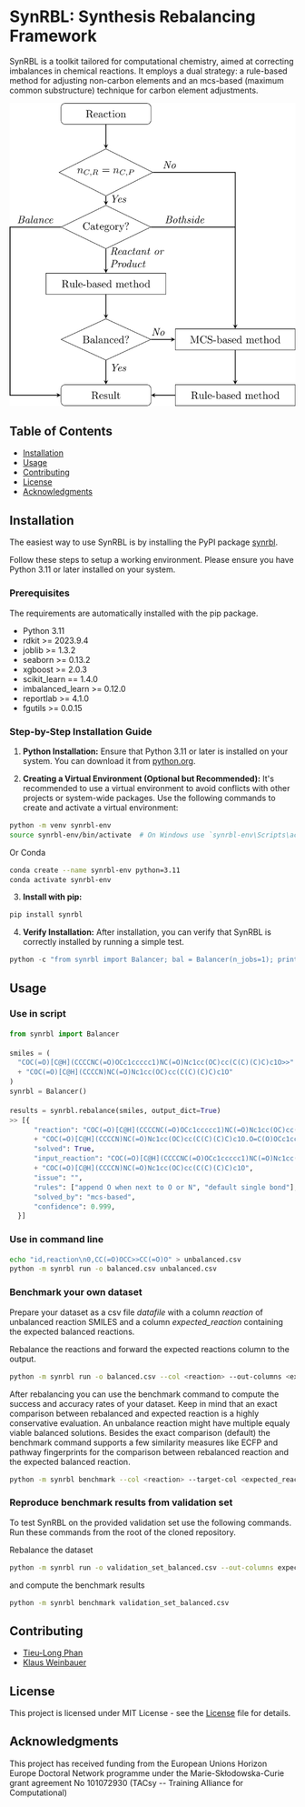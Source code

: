 # SynRBL: Synthesis Rebalancing Framework

SynRBL is a toolkit tailored for computational chemistry, aimed at correcting imbalances in chemical reactions. It employs a dual strategy: a rule-based method for adjusting non-carbon elements and an mcs-based (maximum common substructure) technique for carbon element adjustments.

![screenshot](./Docs/Images/Flowchart.png)


## Table of Contents
- [Installation](#installation)
- [Usage](#usage)
- [Contributing](#contributing)
- [License](#license)
- [Acknowledgments](#acknowledgments)


## Installation

The easiest way to use SynRBL is by installing the PyPI package 
[synrbl](https://pypi.org/project/synrbl/). 

Follow these steps to setup a
working environment. Please ensure you have Python 3.11 or later installed on 
your system.

### Prerequisites
The requirements are automatically installed with the pip package.

- Python 3.11
- rdkit >= 2023.9.4
- joblib >= 1.3.2
- seaborn >= 0.13.2
- xgboost >= 2.0.3
- scikit_learn == 1.4.0
- imbalanced_learn >= 0.12.0
- reportlab >= 4.1.0
- fgutils >= 0.0.15

### Step-by-Step Installation Guide

1. **Python Installation:**
  Ensure that Python 3.11 or later is installed on your system. You can download it from [python.org](https://www.python.org/downloads/).

2. **Creating a Virtual Environment (Optional but Recommended):**
  It's recommended to use a virtual environment to avoid conflicts with other projects or system-wide packages. Use the following commands to create and activate a virtual environment:

  ```bash
  python -m venv synrbl-env
  source synrbl-env/bin/activate  # On Windows use `synrbl-env\Scripts\activate`
  ```
  Or Conda

  ```bash
  conda create --name synrbl-env python=3.11
  conda activate synrbl-env
  ```

3. **Install with pip:**

  ```bash
  pip install synrbl
  ```

4. **Verify Installation:**
  After installation, you can verify that SynRBL is correctly installed by running a simple test.

  ```python
  python -c "from synrbl import Balancer; bal = Balancer(n_jobs=1); print(bal.rebalance('CC(=O)OCC>>CC(=O)O'))"
  ```

## Usage
### Use in script
  ```python
  from synrbl import Balancer
  
  smiles = (
    "COC(=O)[C@H](CCCCNC(=O)OCc1ccccc1)NC(=O)Nc1cc(OC)cc(C(C)(C)C)c1O>>"
    + "COC(=O)[C@H](CCCCN)NC(=O)Nc1cc(OC)cc(C(C)(C)C)c1O"
  )
  synrbl = Balancer()
  
  results = synrbl.rebalance(smiles, output_dict=True)
  >> [{
        "reaction": "COC(=O)[C@H](CCCCNC(=O)OCc1ccccc1)NC(=O)Nc1cc(OC)cc(C(C)(C)C)c1O.O>>"
        + "COC(=O)[C@H](CCCCN)NC(=O)Nc1cc(OC)cc(C(C)(C)C)c1O.O=C(O)OCc1ccccc1",
        "solved": True,
        "input_reaction": "COC(=O)[C@H](CCCCNC(=O)OCc1ccccc1)NC(=O)Nc1cc(OC)cc(C(C)(C)C)c1O>>"
        + "COC(=O)[C@H](CCCCN)NC(=O)Nc1cc(OC)cc(C(C)(C)C)c1O",
        "issue": "",
        "rules": ["append O when next to O or N", "default single bond"],
        "solved_by": "mcs-based",
        "confidence": 0.999,
    }]
  ```

### Use in command line
  ```bash
  echo "id,reaction\n0,CC(=O)OCC>>CC(=O)O" > unbalanced.csv
  python -m synrbl run -o balanced.csv unbalanced.csv
  ```
    
### Benchmark your own dataset
  Prepare your dataset as a csv file *datafile* with a column *reaction* of
  unbalanced reaction SMILES and a column *expected_reaction* containing the
  expected balanced reactions.    
  
  Rebalance the reactions and forward the expected reactions column to the
  output.
  ```bash
  python -m synrbl run -o balanced.csv --col <reaction> --out-columns <expected_reaction> <datafile>
  ```
  
  After rebalancing you can use the benchmark command to compute the success
  and accuracy rates of your dataset. Keep in mind that an exact comparison 
  between rebalanced and expected reaction is a highly conservative 
  evaluation. An unbalance reaction might have multiple equaly viable 
  balanced solutions. Besides the exact comparison (default) the benchmark 
  command supports a few similarity measures like ECFP and pathway 
  fingerprints for the comparison between rebalanced reaction and the 
  expected balanced reaction.
  
  ```bash
  python -m synrbl benchmark --col <reaction> --target-col <expected_reaction> balanced.csv
  ```

### Reproduce benchmark results from validation set
  To test SynRBL on the provided validation set use the following commands.
  Run these commands from the root of the cloned repository.
  
  Rebalance the dataset
  
  ```bash
  python -m synrbl run -o validation_set_balanced.csv --out-columns expected_reaction ./Data/Validation_set/validation_set.csv
  ```
  
  and compute the benchmark results
  ```bash
  python -m synrbl benchmark validation_set_balanced.csv
  ```
    

## Contributing
- [Tieu-Long Phan](https://tieulongphan.github.io/)
- [Klaus Weinbauer](https://github.com/klausweinbauer)

## License

This project is licensed under MIT License - see the [License](LICENSE) file for details.

## Acknowledgments

This project has received funding from the European Unions Horizon Europe Doctoral Network programme under the Marie-Skłodowska-Curie grant agreement No 101072930 (TACsy -- Training Alliance for Computational)

